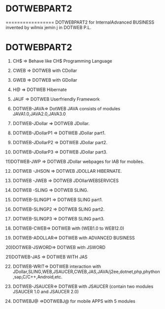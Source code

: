 # DOTWEBPART2
=================
DOTWEBPART2  for  InternalAdvanced BUSINESS   invented  by  wilmix  jemin j in  DOTWEB P.L.




DOTWEBPART2
===========

1) CH$ => Behave like CH$  Programming Language
2) CWEB => DOTWEB with CDollar
3) GWEB => DOTWEB  with GDollar
4) H@ => DOTWEB Hibernate
5) JAUF => DOTWEB Userfriendly Framework

6) DOTWEB-JAVA=> DotWEB JAVA consists of modules  JAVA1.0,JAVA2.0,JAVA3.0

7) DOTWEB-JDollar => DOTWEB JDollar.

8) DOTWEB-JDollarP1 => DOTWEB JDollar part1.
 
9) DOTWEB-JDollarP2 => DOTWEB JDollar part2.

10) DOTWEB-JDollarP3 => DOTWEB JDollar part3.

11)DOTWEB-JWP => DOTWEB JDollar  webpages for IAB for mobiles.

12) DOTWEB -JHSON => DOTWEB JDOLLAR  HIBERNATE.

13) DOTWEB -JWEB => DOTWEB JDOllarWEBSERVICES

14) DOTWEB -SLING => DOTWEB SLING.

15) DOTWEB-SLINGP1 => DOTWEB SLING part1.

16) DOTWEB-SLINGP2 => DOTWEB SLING part2.

17) DOTWEB-SLINGP3 => DOTWEB SLING part3.

18) DOTWEB-CWEB=> DOTWEB with (WEB1.0 to  WEB12.0)


19) DOTWEB-ADOLLAR=> DOTWEB with ADVANCED BUSINESS

20)DOTWEB-JSWORD=> DOTWEB with JSWORD

21)DOTWEB-JAS => DOTWEB WITH JAS

22) DOTWEB-WRIT=> DOTWEB  interaction  with  JDollar,SLING,WEB,JSAUCER,CWEB,JAS,JAVA/j2ee,dotnet,php,phython,sap,C/C++,Android,etc.

23) DOTWEB-JSAUCER=> DOTWEB with JSAUCER (contain  two modules  JSAUCER 1.0 and JSAUCER 2.0)

24) DOTWEBJ@ =>DOTWEBJ@  for mobile APPS with  5 modules





